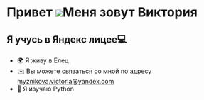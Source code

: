 Привет ![](https://user-images.githubusercontent.com/18350557/176309783-0785949b-9127-417c-8b55-ab5a4333674e.gif)Меня зовут Виктория
====================================================================================================================================

Я учусь в Яндекс лицее💻
------------------------

*   🌍 Я живу в Елец
*   ✉️ Вы можете связаться со мной по адресу [myznikova.victoria@yandex.com](mailto:myznikova.victoria@yandex.com)
*   🧠 Я изучаю Python
